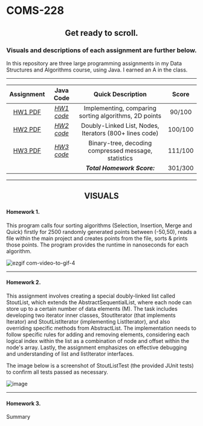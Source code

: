 # COMS-228


<h2><p align="center">Get ready to scroll.</p> </h2>
<h3><p align="center">Visuals and descriptions of each assignment are further below.</p> </h3>


In this repository are three large programming assignments in my Data Structures and Algorithms course, using Java. I earned an A in the class.

___________

| **Assignment** | **Java Code** | **Quick Description** |**Score** 
| :-------------: | :-------------: | :-------------: | :-------------: |
| <a href="https://github.com/mccnick/COMS-228/blob/main/HW1.pdf">HW1 PDF</a> | <a href="https://github.com/mccnick/COMS-228/tree/main/src/edu/iastate/cs228/hw1">*HW1 code*</a> | Implementing, comparing sorting algorithms, 2D points | 90/100 |
| <a href="https://github.com/mccnick/COMS-228/blob/main/HW2.pdf">HW2 PDF</a> | <a href="https://github.com/mccnick/COMS-228/blob/main/src/edu/iastate/cs228/hw2/StoutList.java">*HW2 code*</a> | Doubly-Linked List, Nodes, Iterators (800+ lines code) | 100/100 |
| <a href="https://github.com/mccnick/COMS-228/blob/main/HW3.pdf">HW3 PDF</a> | <a href="https://github.com/mccnick/COMS-228/blob/main/src/edu/iastate/cs228/hw3/MsgTree.java">*HW3 code*</a> | Binary-tree, decoding compressed message, statistics | 111/100 |
|  | | <b><i>Total Homework Score:</i></b> | 301/300 |

___________

<h2><p align="center"> VISUALS </p> </h2>

<h4>Homework 1. </h4>
<p align="center"></p>
<p align="left"></p>
<p align="left">
This program calls four sorting algorithms (Selection, Insertion, Merge and Quick) firstly for 2500 randomly generated points between (-50,50), reads a file within the main project and creates points from the file, sorts & prints those points. The program provides the runtime in nanoseconds for each algorithm. </p>


![ezgif com-video-to-gif-4](https://github.com/mccnick/COMS-228/assets/91184284/3ef76668-03c0-4715-ab7e-664b561c23fc)


___________

<h4>Homework 2. </h4>
<p align="left">This assignment involves creating a special doubly-linked list called StoutList, which extends the AbstractSequentialList, where each node can store up to a certain number of data elements (M). The task includes developing two iterator inner classes, StoutIterator (that implements Iterator<E>) and StoutListIterator (implementing ListIterator<E>), and also overriding specific methods from AbstractList. The implementation needs to follow specific rules for adding and removing elements, considering each logical index within the list as a combination of node and offset within the node's array. Lastly, the assignment emphasizes on effective debugging and understanding of list and listIterator interfaces.

The image below is a screenshot of StoutListTest (the provided JUnit tests) to confirm all tests passed as necessary. </p>

![image](https://github.com/mccnick/COMS-228/assets/91184284/653bab2b-a4c1-4ae0-a01e-e314dc6728b4)


___________


<h4>Homework 3. </h4> Summary

